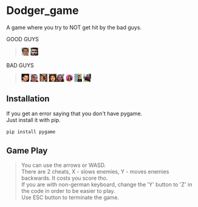 # Dodger_game

A game where you try to NOT get hit by the bad guys.

GOOD GUYS
>![](players/good/stobko.png) ![](players/good/shosho.png)  

BAD GUYS
>![](players/bad/radichat.png) ![](players/bad/danko.png) ![](players/bad/regi.png) ![](players/bad/bocko.png)![](players/bad/anne.png) 
![](players/bad/ceci.png) ![](players/bad/lazo.png) ![](players/bad/aleko.png)


## Installation

If you get an error saying that you don't have pygame.</br>
Just install it with pip.
```bash
pip install pygame
```



## Game Play

>You can use the arrows or WASD. </br>
>There are 2 cheats, X - slows enemies, Y - moves enemies backwards. It costs you score tho. </br>
>If you are with non-german keyboard, change the 'Y' button to 'Z' in the code in order to be easier to play. </br>
>Use ESC button to terminate the game.

